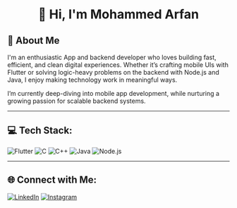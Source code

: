<h1 align="center">👋 Hi, I'm Mohammed Arfan</h1>

## 🧠 About Me
I'm an enthusiastic App and backend developer who loves building fast, efficient, and clean digital experiences. Whether it’s crafting mobile UIs with Flutter or solving logic-heavy problems on the backend with Node.js and Java, I enjoy making technology work in meaningful ways.

I’m currently deep-diving into mobile app development, while nurturing a growing passion for scalable backend systems.

---

## 💻 Tech Stack:
![Flutter](https://img.shields.io/badge/Flutter-02569B?style=for-the-badge&logo=flutter&logoColor=white)
![C](https://img.shields.io/badge/C-00599C?style=for-the-badge&logo=c&logoColor=white)
![C++](https://img.shields.io/badge/C++-00599C?style=for-the-badge&logo=cplusplus&logoColor=white)
![Java](https://img.shields.io/badge/Java-ED8B00?style=for-the-badge&logo=java&logoColor=white)
![Node.js](https://img.shields.io/badge/Node.js-339933?style=for-the-badge&logo=nodedotjs&logoColor=white)

---

## 🌐 Connect with Me:
[![LinkedIn](https://img.shields.io/badge/LinkedIn-0077B5?style=for-the-badge&logo=linkedin&logoColor=white)](https://www.linkedin.com/in/mohammed-arfan-167452171/)
[![Instagram](https://img.shields.io/badge/Instagram-E4405F?style=for-the-badge&logo=instagram&logoColor=white)](https://www.instagram.com/Arfaan.3/)
